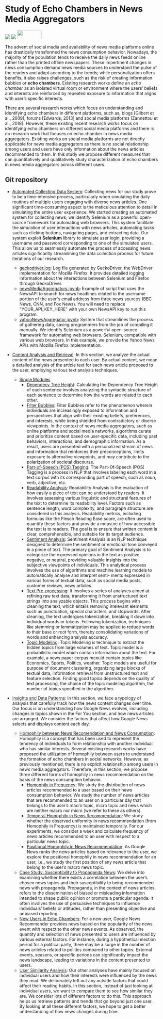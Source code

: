 # Study of Echo Chambers in News Media Aggregators
<div align="left">

<img src="https://img.shields.io/badge/Python-FFD43B?style=for-the-badge&logo=python&logoColor=blue" />
<img src="https://img.shields.io/badge/Jupyter-F37626.svg?&style=for-the-badge&logo=Jupyter&logoColor=white" />
<img height='30' width='80' src="https://github.com/user-attachments/assets/f20ed208-96a8-4103-ac2a-4b7bac5cc312" />

</div>

The advent of social media and availability of news media platforms online has drastically transformed the news consumption behavior. Nowadays, the majority of the population tends to receive the daily news feeds online rather than the printed offline newspapers. These impertinent changes in news consumption demand news media sources to understand the pulse of the readers and adapt according to the trends; while personalization offers benefits, it also raises challenges, such as the risk of creating information bubbles or **echo chambers**. Existing research works define an *echo chamber* as an isolated virtual room or environment where the users’ beliefs and interests are reinforced by repeated exposure to information that aligns with user’s specific interests. 

There are several research works which focus on understanding and identifying echo chambers in different platforms, such as, blogs [Gilbert et al., 2009], forums [Edwards, 2013] and social media platforms [Zannettou et al., 2018]. However, these existing recent research works focus on identifying echo chambers on different social media platforms and there is no research work that focuses on echo chamber in news media aggregators. Existing works on social media platforms are not directly applicable for news media aggregators as there is no social relationship among users and users have only information about the news articles recommended to them. In this study we propose different measures that can quantitatively and qualitatively study characterization of echo chambers in news media aggregators across different users.

## Git repository 
- [Automated Collecting Data System](https://github.com/ptrespidi/echo_chambers_intership/tree/main/Automated%20Collecting%20Data%20System): Collecting news for our study prove to be a time-intensive process, particularly when simulating the daily routines of multiple users engaging with diverse news articles. One significant time-consuming aspect is the meticulous attention to detail in simulating the entire user experience. We started creating an automated system for collecting news; we identify Selenium as a powerful open-source framework for automating web browsers. This system facilitate the simulation of user interactions
with news articles, automating tasks such as clicking buttons, navigating pages, and extracting data. Our system exploit **Selenium** library to simulate user login, providing a username and password corresponding to one of the simulated users. This allow us to seamlessly automate the process of accessing news articles significantly streamlining the data collection process for future iterations of our research.
  - [geckodriver.log](https://github.com/ptrespidi/echo_chambers_intership/blob/main/Automated%20Collecting%20Data%20System/geckodriver.log): Log file generated by GeckoDriver, the WebDriver implementation for Mozilla Firefox. It provides detailed logging information about the interactions between Selenium and Firefox through GeckoDriver.
  - [newsMediaAggregators.ipynb](https://github.com/ptrespidi/echo_chambers_intership/blob/main/Automated%20Collecting%20Data%20System/newsMediaAggregators.ipynb): Example of script that uses the NewsAPI to search for news headlines related to the username portion of the user's email address from three news sources (BBC News, CNN, and Fox News). You will need to replace "YOUR_API_KEY_HERE" with your own NewsAPI key to run this program.
  - [yahooNewsAggregator.ipynb](https://github.com/ptrespidi/echo_chambers_intership/blob/main/Automated%20Collecting%20Data%20System/yahooNewsAggregator.ipynb): System that streamlines the process of gathering data, saving programmers from the job of compiling it manually. We identify Selenium as a powerful open-source framework for automating web browsers. Selenium, compatible with various web browsers. In this example, we provide the Yahoo News APIs with Mozilla Firefox implementation.

- [Content Analysis and Retrieval](https://github.com/ptrespidi/echo_chambers_intership/tree/main/Content%20Analysis%20and%20Retrieval): In this section, we analyze the actual content of the news presented to each user. By actual content, we mean a detailed analysis of the article text for each news article proposed to the user, employing various text analysis techniques.
  - [Single Modules](https://github.com/ptrespidi/echo_chambers_intership/tree/main/Content%20Analysis%20and%20Retrieval/Single%20Modules)
      - [Dependecy Tree Height](https://github.com/ptrespidi/echo_chambers_intership/tree/main/Content%20Analysis%20and%20Retrieval/Single%20Modules/Dependency%20Tree%20Height): Calculating the Dependency Tree Height of each sentence involves analyzing the syntactic structure of each sentence to determine how the words are related to each other.
      - [Filter Bubbles](https://github.com/ptrespidi/echo_chambers_intership/tree/main/Content%20Analysis%20and%20Retrieval/Single%20Modules/Filter%20Bubbles): Filter Bubbles refer to the phenomenon wherein individuals are increasingly exposed to information and perspectives that align with their existing beliefs, preferences, and interests, while being shielded from contradictory or diverse viewpoints. In the context of news media aggregators, such as online platforms and social media networks, algorithms curate and prioritize content based on user-specific data, including past behaviors, interactions, and demographic information. As a result, users are presented with a personalized stream of news and information that reinforces their preconceptions, limits exposure to alternative viewpoints, and may contribute to the polarization of societal discourse.
      - [Part-of-Speech (POS) Tagging](https://github.com/ptrespidi/echo_chambers_intership/tree/main/Content%20Analysis%20and%20Retrieval/Single%20Modules/Part-of-Speech%20(POS)%20Tagging): The Part-Of-Speech (POS) Tagging is a process in NLP that involves labeling each word in a text corpus with its corresponding part of speech, such as noun, verb, adjective, etc.
      - [Readability Analysis](https://github.com/ptrespidi/echo_chambers_intership/tree/main/Content%20Analysis%20and%20Retrieval/Single%20Modules/Readability%20Analysis): Readability Analysis is the evaluation of how easily a piece of text can be understood by readers. It involves assessing various linguistic and structural features of the text to determine its readability level. Factors such as sentence length, word complexity, and paragraph structure are considered in this analysis. Readability metrics, including formulas like the Flesch Reading Ease score, are often used to quantify these factors and provide a measure of how accessible the text is to readers. The goal is to ensure that written content is clear, comprehensible, and suitable for its target audience.
      - [Sentiment Analysis](https://github.com/ptrespidi/echo_chambers_intership/tree/main/Content%20Analysis%20and%20Retrieval/Single%20Modules/Sentiment%20Analysis): Sentiment Analysis is an NLP technique designed to determine the sentiment or emotional tone conveyed in a piece of text. The primary goal of Sentiment Analysis is to categorize the expressed opinions in the text as positive, negative, or neutral, providing valuable insights into the subjective viewpoints of individuals. This analytical process involves the use of algorithms and machine learning models to automatically analyse and interpret senti- ments expressed in various forms of textual data, such as social media posts, customer reviews, news articles.
      - [Text Pre-processing](https://github.com/ptrespidi/echo_chambers_intership/tree/main/Content%20Analysis%20and%20Retrieval/Single%20Modules/Text%20Pre-processing): It involves a series of analyses aimed at refining raw text data, transforming it from unstructured text strings into analyzable objects. This process begins with cleaning the text, which entails removing irrelevant elements such as punctuation, special characters, and stopwords. After cleaning, the text undergoes tokenization, breaking it down into individual words or tokens. Following tokenization, techniques like stemming or lemmatization may be applied to reduce words to their base or root form, thereby consolidating variations of words and enhancing analysis accuracy.
      - [Topic Modeling](https://github.com/ptrespidi/echo_chambers_intership/tree/main/Content%20Analysis%20and%20Retrieval/Single%20Modules/Topic%20Modeling): Topic Modeling is technique to extract the hidden topics from large volumes of text. Topic model is a probabilistic model which contain information about the text. For example, a news paper corpus mcould contain topics like Economics, Sports, Politics, weather. Topic models are useful for purpose of document clustering, organizing large blocks of textual data, information retrieval from unstructured text and feature selection. Finding good topics depends on the quality of text processing, the choice of the topic modeling algorithm, the number of topics specified in the algorithm.

- [Insights and Data Patterns](https://github.com/ptrespidi/echo_chambers_intership/tree/main/Insights%20and%20Data%20Patterns/Homophily%20between%20News%20Recomendation%20and%20News%20Consumption): In this section, we face a typology of analysis that carefully track how the news content changes over time. Our focus is on understanding how Google News evolves, including changes in topics shown in the For You section, and how news articles are arranged. We consider the factors that affect how Google News selects and displays content each day.
  - [Homophily between News Recomendation and News Consumption](https://github.com/ptrespidi/echo_chambers_intership/tree/main/Insights%20and%20Data%20Patterns/Homophily%20between%20News%20Recomendation%20and%20News%20Consumption): Homophily is a concept that has been used to represent the tendency of individuals to form relationship with another individual who has similar interests. Several existing research works have proposed the utilization of homophily between users to understand the formation of echo chambers in social networks. However, as previously mentioned, there is no explicit relationship among users in news media aggregators. Therefore, in this section, we propose three different forms of homophily in news recommendation on the basis of the news consumption behavior.
    - [Homophily in Frequency](https://github.com/ptrespidi/echo_chambers_intership/blob/main/Insights%20and%20Data%20Patterns/Homophily%20between%20News%20Recomendation%20and%20News%20Consumption/homophily_inFrequency.ipynb): We study the distribution of news articles recommended to a user based on their news consumption behavior. We study the number of news articles that are recommended to an user on a particular day that belongs to the user’s macro topic, micro topic and news which are neither macro nor micro (we refer to these as others).
    - [Temporal Homophily in News Recommendation](https://github.com/ptrespidi/echo_chambers_intership/blob/main/Insights%20and%20Data%20Patterns/Homophily%20between%20News%20Recomendation%20and%20News%20Consumption/temporal_homophily.ipynb): We study whether the observed uniformity in news recommendation (from Homophily in Frequency) is maintained temporally. For our experiments, we consider a week and calculate frequency of news articles recommended to an user with respect to a particular news topic.
    - [Positional Homophily in News Recommendation](https://github.com/ptrespidi/echo_chambers_intership/blob/main/Insights%20and%20Data%20Patterns/Homophily%20between%20News%20Recomendation%20and%20News%20Consumption/positional_homophily.ipynb): As Google News ranks the news articles based on relevance to the user, we explore the positional homophily in news recommendation for an user, i.e., we study the first position of any news article that belong to the user’s macro news topic.
  - [Case Study: Susceptibility to Propaganda News](https://github.com/ptrespidi/echo_chambers_intership/tree/main/Insights%20and%20Data%20Patterns/Case%20Study%3A%20Susceptibility%20to%20Propaganda%20News): We delve into examining whether there exists a correlation between the user’s chosen news topics and their susceptibility to being recommended news with propaganda. Propaganda, in the context of news articles, refers to the dissemination of biased or misleading information intended to shape public opinion or promote a particular agenda. It often involves the use of persuasive techniques to influence individuals’ beliefs or attitudes, rather than presenting objective and unbiased reporting.
  - [New Users in Echo Chambers](): For a new user, Google News Recommender provides news based on the popularity of the news event with respect to the other news events. As observed, the quantity and selection of news presented to users are influenced
by various external factors. For instance, during a hypothetical election period for a political party, there may be a surge in the number of news articles related to politics compared to other topics. External events, seasons, or specific periods can significantly impact the news landscape, leading to variations in the content presented to users.
  - [User Similarity Analysis](): Our other analyses have mainly focused on individual users and how their interests were influenced by the news they read. We deliberately left out any outside factors that could affect their reading habits. In this section, instead of just looking at individual users, we want to compare them to see how similar they are. We consider lots of different factors to do this. This approach helps us retrieve patterns and trends that go beyond just one user. By looking at all these different factors, we hope to get a better understanding of how news changes during time.
  

